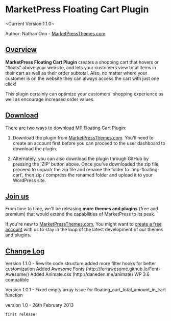 MarketPress Floating Cart Plugin
=======================================

~Current Version:1.1.0~

Author: Nathan Onn - <a href="http://www.marketpressthemes.com">MarketPressThemes.com</a>

<h2><u>Overview</u></h2>

<b>MarketPress Floating Cart Plugin</b> creates a shopping cart that hovers or "floats" above your website, and lets your customers view total items in their cart as well as their order subtotal. Also, no matter where your customer is on the website they can always access the cart with just one click!

This plugin certainly can optimize your customers' shopping experience as well as encourage increased order values.

<h2><u>Download</u></h2>

There are two ways to download MP Floating Cart Plugin:

1. Download the plugin from <a href="http://www.marketpressthemes.com/login">MarketPressThemes.com</a>. You'll need to create an account first before you can proceed to the user dashboard to download the plugin.

2. Alternately, you can also download the plugin through GitHub by pressing the 'ZIP' button above. Once you've downloaded the zip file, proceed to unpack the zip file and rename the folder to: 'mp-floating-cart', then zip / compress the renamed folder and upload it to your WordPress site.

<h2><u>Join us</u></h2>

From time to time, we'll be releasing <b>more themes and plugins</b> (free and premium) that would extend the capabilities of MarketPress to its peak. 

If you're new to <a href="http://www.marketpressthemes.com" target="_blank">MarketPressThemes.com</a>, You might want to <a href="http://www.marketpressthemes.com/login" target="_blank">create a free account</a> with us to stay in the loop of the latest development of our themes and plugins.

<h2><u>Change Log</u></h2>
Version 1.1.0 -
	Rewrite code structure
	added more filter hooks for better customization
	Added Awesome Fonts (http://fortawesome.github.io/Font-Awesome/)
	Added Animate.css (http://daneden.me/animate)
	WP 3.6 compatible

Version 1.0.1 -
	Fixed empty array issue for floating_cart_total_amount_in_cart function

version 1.0 - 26th February 2013

	first release